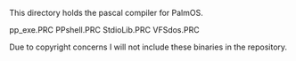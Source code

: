This directory holds the pascal compiler for PalmOS.

pp_exe.PRC
PPshell.PRC
StdioLib.PRC
VFSdos.PRC

Due to copyright concerns I will not include these binaries in the repository.